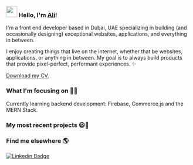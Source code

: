 ### <img src="https://media.giphy.com/media/hvRJCLFzcasrR4ia7z/giphy.gif" width="30px"> Hello, I'm [Ali]()!

I'm a front end developer based in Dubai, UAE specializing in building (and occasionally designing) exceptional websites, applications, and everything in between.

I enjoy creating things that live on the internet, whether that be websites, applications, or anything in between. My goal is to always build products that provide pixel-perfect, performant experiences. ✨

[Download my CV.]()

### What I'm focusing on 👨‍💻

Currently learning backend development: Firebase, Commerce.js and the MERN Stack.<br />

### My most recent projects 😃🧾

### Find me elsewhere 🌎

[![Linkedin Badge](https://img.shields.io/badge/-LinkedIn-blue?style=flat-square&logo=Linkedin&logoColor=white&link=https://www.linkedin.com/in/harshkumarkhatri/)](https://www.linkedin.com/in/ali-mehdi-68218b202/) 
